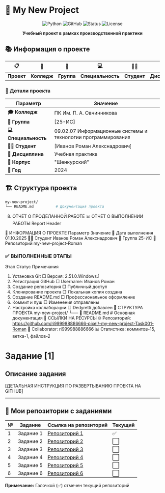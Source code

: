 # 🚀 My New Project

<div align="center">

![Python](https://img.shields.io/badge/Python-3.8+-3776AB?style=for-the-badge&logo=python&logoColor=white)
![GitHub](https://img.shields.io/badge/GitHub-Repository-181717?style=for-the-badge&logo=github)
![Status](https://img.shields.io/badge/Status-In_Development-blue?style=for-the-badge)
![License](https://img.shields.io/badge/License-MIT-green?style=for-the-badge)

**Учебный проект в рамках производственной практики**

</div>

## 📚 Информация о проекте

<div align="center">

| 📋 | 🏫 | 👥 | 💻 | 👨‍🎓 | 📖 | 🏢 |
|----|----|----|----|-----|----|----|
| **Проект** | **Колледж** | **Группа** | **Специальность** | **Студент** | **Дисциплина** | **Корпус** |

</div>

### 🎯 Детали проекта
| Параметр | Значение |
|----------|----------|
| **🎓 Колледж** | ПК Им. П. А. Овчинникова |
| **👥 Группа** | [25-ИС] |
| **💻 Специальность** | 09.02.07 Информационные системы и технологии программирования |
| **👨‍🎓 Студент** | [Иванов Роман Алекснадрович] |
| **📖 Дисциплина** | Учебная практика |
| **🏢 Корпус** | "Шенкурский" |
| **📅 Год** | 2024 |

## 🏗️ Структура проекта

```bash
my-new-project/
└── README.md          # Документация проекта
```

8. ОТЧЕТ О ПРОДЕЛАННОЙ РАБОТЕ
📊 ОТЧЕТ О ВЫПОЛНЕНИИ РАБОТЫ
Report Header

🎯 ИНФОРМАЦИЯ О ПРОЕКТЕ
Параметр	Значение
📅 Дата выполнения	01.10.2025
👨‍💻 Студент Иванов Роман Алекснадрович
🏫 Группа	 25-ИС
📁 Репозиторий	my-new-project-Roman
### ✅ ВЫПОЛНЕННЫЕ ЭТАПЫ
Этап	Статус	Примечания
1. Установка Git	□	Версия: 2.51.0.Windows.1
2. Регистрация GitHub	□	Username: Иванов Роман
3. Создание репозитория	□	Публичный доступ
4. Клонирование проекта	□	Локальная копия создана
5. Создание README.md	□	Профессиональное оформление
6. Коммит и пуш	□	Изменения отправлены
7. Настройка коллаборации	□	Dedyretti добавлен
📁 СТРУКТУРА ПРОЕКТА
my-new-project/
└── 📄 README.md              # Основная документация
🔗 ССЫЛКИ НА РЕСУРСЫ
🌐 Репозиторий: https://github.com/ri999988886666-pixel/-my-new-project-Task001-Roman
👥 Collaborator: ri999988886666
📊 Статистика: коммитов-15, ветка-1, файлов-2

# Задание [1]

## Описание задания
[ДЕТАЛЬНАЯ ИНСТРУКЦИЯ ПО РАЗВЕРТЫВАНИЮ ПРОЕКТА НА GITHUB]

---

## 📁 Мои репозитории с заданиями

| № | Задание | Ссылка на репозиторий | Текущий |
|---|---------|----------------------|---------|
| 1 | Задание 1 | [Репозиторий 1](https://github.com/ri999988886666-pixel/Task1-Roman) | ✅ |
| 2 | Задание 2 | [Репозиторий 2]() | ⬜ |
| 3 | Задание 3 | [Репозиторий 3]() | ⬜ |
| 4 | Задание 4 | [Репозиторий 4]() | ⬜ |
| 5 | Задание 5 | [Репозиторий 5]() | ⬜ |
| 6 | Задание 6 | [Репозиторий 6]() | ⬜ |

**Примечание:** Галочкой (✅) отмечен текущий репозиторий
